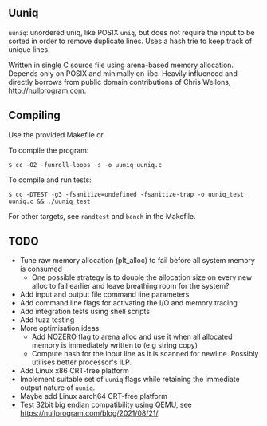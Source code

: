 ## Uuniq

`uuniq`: unordered uniq, like POSIX `uniq`, but does not require the input to be sorted in order to remove duplicate lines. Uses a hash trie to keep track of unique lines.

Written in single C source file using arena-based memory allocation. Depends only on POSIX and minimally on libc. Heavily influenced and directly borrows from public domain contributions of Chris Wellons, http://nullprogram.com.

## Compiling

Use the provided Makefile or

To compile the program:
```shell
$ cc -O2 -funroll-loops -s -o uuniq uuniq.c
```

To compile and run tests:
```shell
$ cc -DTEST -g3 -fsanitize=undefined -fsanitize-trap -o uuniq_test uuniq.c && ./uuniq_test
```

For other targets, see `randtest` and `bench` in the Makefile.

## TODO
- Tune raw memory allocation (plt_alloc) to fail before all system memory is consumed
  - One possible strategy is to double the allocation size on every new alloc to fail earlier and leave breathing room for the system?
- Add input and output file command line parameters
- Add command line flags for activating the I/O and memory tracing
- Add integration tests using shell scripts
- Add fuzz testing
- More optimisation ideas:
  - Add NOZERO flag to arena alloc and use it when all allocated memory is immediately written to (e.g string copy)
  - Compute hash for the input line as it is scanned for newline. Possibly utilises better processor's ILP.
- Add Linux x86 CRT-free platform
- Implement suitable set of `uuniq` flags while retaining the immediate output nature of `uuniq`.
- Maybe add Linux aarch64 CRT-free platform
- Test 32bit big endian compatibility using QEMU, see https://nullprogram.com/blog/2021/08/21/.
